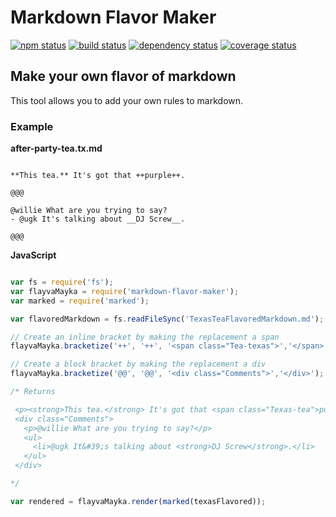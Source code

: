 # Markdown Flavor Maker
[![npm status](http://img.shields.io/npm/v/markdown-flavor-maker.svg)](https://www.npmjs.org/package/markdown-flavor-maker)
[![build status](https://secure.travis-ci.org/projectsocrates/markdown-flavor-maker.svg)](http://travis-ci.org/projectsocrates/markdown-flavor-maker)
[![dependency status](https://david-dm.org/projectsocrates/markdown-flavor-maker.svg)](https://david-dm.org/projectsocrates/markdown-flavor-maker)
[![coverage status](http://img.shields.io/coveralls/projectsocrates/markdown-flavor-maker.svg)](https://coveralls.io/r/projectsocrates/markdown-flavor-maker)

## **Make your own flavor of markdown**
This tool allows you to add your own rules to markdown.

### Example

**after-party-tea.tx.md**

```

**This tea.** It's got that ++purple++.

@@@

@willie What are you trying to say?
- @ugk It's talking about __DJ Screw__.

@@@

```

**JavaScript**
```javascript

var fs = require('fs');
var flayvaMayka = require('markdown-flavor-maker');
var marked = require('marked');

var flavoredMarkdown = fs.readFileSync('TexasTeaFlavoredMarkdown.md');

// Create an inline bracket by making the replacement a span
flayvaMayka.bracketize('++', '++', '<span class="Tea-texas">','</span>');

// Create a block bracket by making the replacement a div
flayvaMayka.bracketize('@@', '@@', '<div class="Comments">','</div>');

/* Returns

 <p><strong>This tea.</strong> It's got that <span class="Texas-tea">purple</span>.</p>
 <div class="Comments">
   <p>@willie What are you trying to say?</p>
   <ul>
     <li>@ugk It&#39;s talking about <strong>DJ Screw</strong>.</li>
   </ul>
 </div>

*/

var rendered = flayvaMayka.render(marked(texasFlavored));

```
